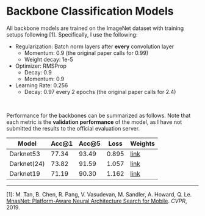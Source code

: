 # Backbone Classification Models

All backbone models are trained on the ImageNet dataset with training setups following [1].
Specifically, I use the following:

- Regularization: Batch norm layers after **every** convolution layer
    - Momentum: 0.9 (the original paper calls for 0.99)
    - Weight decay: 1e-5
- Optimizer: RMSProp
    - Decay: 0.9
    - Momentum: 0.9
- Learning Rate: 0.256
    - Decay: 0.97 every 2 epochs (the original paper calls for 2.4)


<br>

Performance for the backbones can be summarized as follows. Note that each metric is the **validation performance** of the model, as I have not submitted the results to the official evaluation server.

| **Model**  | **Acc@1** | **Acc@5** | **Loss** | **Weights**   |
|------------|-----------|-----------|----------|------------|
| Darknet53  | 77.34     | 93.49     | 0.895    | [link](   )|
| Darknet(24)| 73.82     | 91.59     | 1.057    | [link](   )|
| Darknet19  | 71.19     | 90.30     | 1.162    | [link](   )|

---

[1]: M. Tan, B. Chen, R. Pang, V. Vasudevan, M. Sandler, A. Howard, Q. Le. [MnasNet: Platform-Aware Neural Architecture Search for Mobile](https://openaccess.thecvf.com/content_CVPR_2019/papers/Tan_MnasNet_Platform-Aware_Neural_Architecture_Search_for_Mobile_CVPR_2019_paper.pdf). *CVPR*, 2019.